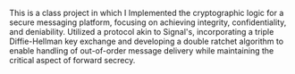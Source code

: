 This is a class project in which I Implemented the cryptographic logic for a secure messaging platform, focusing on achieving integrity, confidentiality, and deniability. Utilized a protocol akin to Signal's, incorporating a triple Diffie-Hellman key exchange and developing a double ratchet algorithm to enable handling of out-of-order message delivery while maintaining the critical aspect of forward secrecy.
